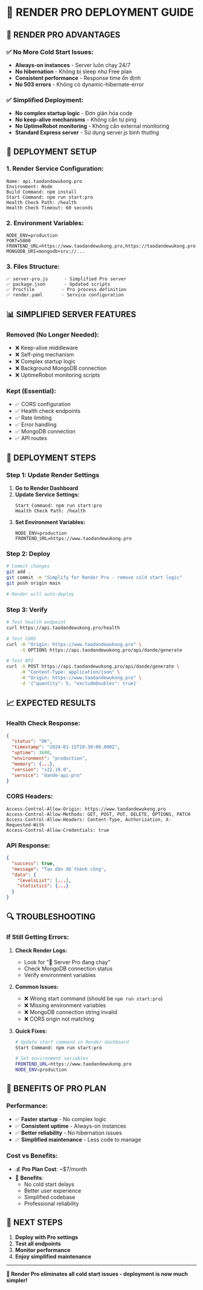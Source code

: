 # 🎉 **RENDER PRO DEPLOYMENT GUIDE**

## 🚀 **RENDER PRO ADVANTAGES**

### ✅ **No More Cold Start Issues:**
- **Always-on instances** - Server luôn chạy 24/7
- **No hibernation** - Không bị sleep như Free plan
- **Consistent performance** - Response time ổn định
- **No 503 errors** - Không có dynamic-hibernate-error

### ✅ **Simplified Deployment:**
- **No complex startup logic** - Đơn giản hóa code
- **No keep-alive mechanisms** - Không cần tự ping
- **No UptimeRobot monitoring** - Không cần external monitoring
- **Standard Express server** - Sử dụng server.js bình thường

## 🔧 **DEPLOYMENT SETUP**

### **1. Render Service Configuration:**
```
Name: api.taodandewukong.pro
Environment: Node
Build Command: npm install
Start Command: npm run start:pro
Health Check Path: /health
Health Check Timeout: 60 seconds
```

### **2. Environment Variables:**
```
NODE_ENV=production
PORT=5000
FRONTEND_URL=https://www.taodandewukong.pro,https://taodandewukong.pro
MONGODB_URI=mongodb+srv://...
```

### **3. Files Structure:**
```
✅ server-pro.js      - Simplified Pro server
✅ package.json       - Updated scripts
✅ Procfile          - Pro process definition
✅ render.yaml       - Service configuration
```

## 📊 **SIMPLIFIED SERVER FEATURES**

### **Removed (No Longer Needed):**
- ❌ Keep-alive middleware
- ❌ Self-ping mechanism
- ❌ Complex startup logic
- ❌ Background MongoDB connection
- ❌ UptimeRobot monitoring scripts

### **Kept (Essential):**
- ✅ CORS configuration
- ✅ Health check endpoints
- ✅ Rate limiting
- ✅ Error handling
- ✅ MongoDB connection
- ✅ API routes

## 🎯 **DEPLOYMENT STEPS**

### **Step 1: Update Render Settings**
1. **Go to Render Dashboard**
2. **Update Service Settings:**
   ```
   Start Command: npm run start:pro
   Health Check Path: /health
   ```
3. **Set Environment Variables:**
   ```
   NODE_ENV=production
   FRONTEND_URL=https://www.taodandewukong.pro
   ```

### **Step 2: Deploy**
```bash
# Commit changes
git add .
git commit -m "Simplify for Render Pro - remove cold start logic"
git push origin main

# Render will auto-deploy
```

### **Step 3: Verify**
```bash
# Test health endpoint
curl https://api.taodandewukong.pro/health

# Test CORS
curl -H "Origin: https://www.taodandewukong.pro" \
     -X OPTIONS https://api.taodandewukong.pro/api/dande/generate

# Test API
curl -X POST https://api.taodandewukong.pro/api/dande/generate \
     -H "Content-Type: application/json" \
     -H "Origin: https://www.taodandewukong.pro" \
     -d '{"quantity": 5, "excludeDoubles": true}'
```

## 📈 **EXPECTED RESULTS**

### **Health Check Response:**
```json
{
  "status": "OK",
  "timestamp": "2024-01-15T10:30:00.000Z",
  "uptime": 3600,
  "environment": "production",
  "memory": {...},
  "version": "v22.19.0",
  "service": "dande-api-pro"
}
```

### **CORS Headers:**
```
Access-Control-Allow-Origin: https://www.taodandewukong.pro
Access-Control-Allow-Methods: GET, POST, PUT, DELETE, OPTIONS, PATCH
Access-Control-Allow-Headers: Content-Type, Authorization, X-Requested-With
Access-Control-Allow-Credentials: true
```

### **API Response:**
```json
{
  "success": true,
  "message": "Tạo dàn đề thành công",
  "data": {
    "levelsList": [...],
    "statistics": {...}
  }
}
```

## 🔍 **TROUBLESHOOTING**

### **If Still Getting Errors:**

1. **Check Render Logs:**
   - Look for "🚀 Server Pro đang chạy"
   - Check MongoDB connection status
   - Verify environment variables

2. **Common Issues:**
   - ❌ Wrong start command (should be `npm run start:pro`)
   - ❌ Missing environment variables
   - ❌ MongoDB connection string invalid
   - ❌ CORS origin not matching

3. **Quick Fixes:**
   ```bash
   # Update start command in Render dashboard
   Start Command: npm run start:pro
   
   # Set environment variables
   FRONTEND_URL=https://www.taodandewukong.pro
   NODE_ENV=production
   ```

## 🎊 **BENEFITS OF PRO PLAN**

### **Performance:**
- ✅ **Faster startup** - No complex logic
- ✅ **Consistent uptime** - Always-on instances
- ✅ **Better reliability** - No hibernation issues
- ✅ **Simplified maintenance** - Less code to manage

### **Cost vs Benefits:**
- 💰 **Pro Plan Cost**: ~$7/month
- 🚀 **Benefits**: 
  - No cold start delays
  - Better user experience
  - Simplified codebase
  - Professional reliability

## 📝 **NEXT STEPS**

1. **Deploy with Pro settings**
2. **Test all endpoints**
3. **Monitor performance**
4. **Enjoy simplified maintenance**

---

**🎯 Render Pro eliminates all cold start issues - deployment is now much simpler!**
